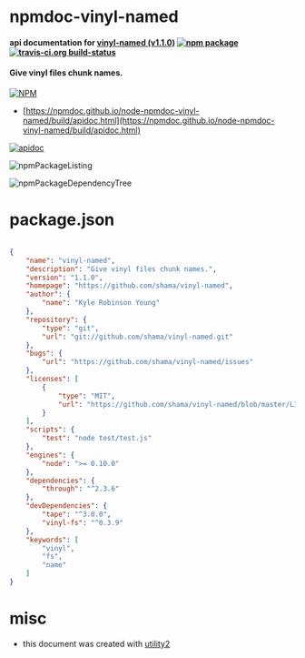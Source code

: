 # npmdoc-vinyl-named

#### api documentation for  [vinyl-named (v1.1.0)](https://github.com/shama/vinyl-named)  [![npm package](https://img.shields.io/npm/v/npmdoc-vinyl-named.svg?style=flat-square)](https://www.npmjs.org/package/npmdoc-vinyl-named) [![travis-ci.org build-status](https://api.travis-ci.org/npmdoc/node-npmdoc-vinyl-named.svg)](https://travis-ci.org/npmdoc/node-npmdoc-vinyl-named)

#### Give vinyl files chunk names.

[![NPM](https://nodei.co/npm/vinyl-named.png?downloads=true&downloadRank=true&stars=true)](https://www.npmjs.com/package/vinyl-named)

- [https://npmdoc.github.io/node-npmdoc-vinyl-named/build/apidoc.html](https://npmdoc.github.io/node-npmdoc-vinyl-named/build/apidoc.html)

[![apidoc](https://npmdoc.github.io/node-npmdoc-vinyl-named/build/screenCapture.buildCi.browser.%252Ftmp%252Fbuild%252Fapidoc.html.png)](https://npmdoc.github.io/node-npmdoc-vinyl-named/build/apidoc.html)

![npmPackageListing](https://npmdoc.github.io/node-npmdoc-vinyl-named/build/screenCapture.npmPackageListing.svg)

![npmPackageDependencyTree](https://npmdoc.github.io/node-npmdoc-vinyl-named/build/screenCapture.npmPackageDependencyTree.svg)



# package.json

```json

{
    "name": "vinyl-named",
    "description": "Give vinyl files chunk names.",
    "version": "1.1.0",
    "homepage": "https://github.com/shama/vinyl-named",
    "author": {
        "name": "Kyle Robinson Young"
    },
    "repository": {
        "type": "git",
        "url": "git://github.com/shama/vinyl-named.git"
    },
    "bugs": {
        "url": "https://github.com/shama/vinyl-named/issues"
    },
    "licenses": [
        {
            "type": "MIT",
            "url": "https://github.com/shama/vinyl-named/blob/master/LICENSE-MIT"
        }
    ],
    "scripts": {
        "test": "node test/test.js"
    },
    "engines": {
        "node": ">= 0.10.0"
    },
    "dependencies": {
        "through": "^2.3.6"
    },
    "devDependencies": {
        "tape": "^3.0.0",
        "vinyl-fs": "^0.3.9"
    },
    "keywords": [
        "vinyl",
        "fs",
        "name"
    ]
}
```



# misc
- this document was created with [utility2](https://github.com/kaizhu256/node-utility2)
